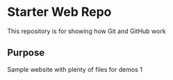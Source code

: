 # Starter Web Repo

This repository is for showing how Git and GitHub work

## Purpose

Sample website with plenty of files for demos
1